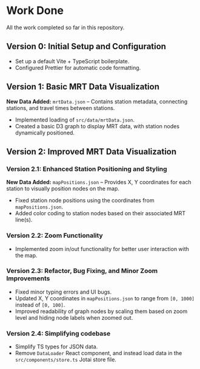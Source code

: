# Work Done

All the work completed so far in this repository.

## Version 0: Initial Setup and Configuration

- Set up a default Vite + TypeScript boilerplate.
- Configured Prettier for automatic code formatting.

## Version 1: Basic MRT Data Visualization

**New Data Added:** `mrtData.json` – Contains station metadata, connecting stations, and travel times between stations.

- Implemented loading of `src/data/mrtData.json`.
- Created a basic D3 graph to display MRT data, with station nodes dynamically positioned.

## Version 2: Improved MRT Data Visualization

### Version 2.1: Enhanced Station Positioning and Styling

**New Data Added:** `mapPositions.json` – Provides X, Y coordinates for each station to visually position nodes on the map.

- Fixed station node positions using the coordinates from `mapPositions.json`.
- Added color coding to station nodes based on their associated MRT line(s).

### Version 2.2: Zoom Functionality

- Implemented zoom in/out functionality for better user interaction with the map.

### Version 2.3: Refactor, Bug Fixing, and Minor Zoom Improvements

- Fixed minor typing errors and UI bugs.
- Updated X, Y coordinates in `mapPositions.json` to range from `[0, 1000]` instead of `[0, 100]`.
- Improved readability of graph nodes by scaling them based on zoom level and hiding node labels when zoomed out.

### Version 2.4: Simplifying codebase

- Simplify TS types for JSON data.
- Remove `DataLoader` React component, and instead load data in the `src/components/store.ts` Jotai store file.

